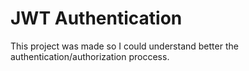 # JWT Authentication

This project was made so I could understand better the authentication/authorization proccess.